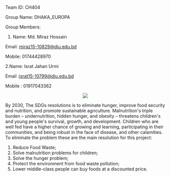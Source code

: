 Team ID: CH404

Group Name: DHAKA_EUROPA






Group Members:



1. Name: Md. Miraz Hossain

Email: miraz15-10829@diu.edu.bd

Mobile: 01744428970



 2.Name: Israt Jahan Urmi

Email :israt15-10799@diu.edu.bd

Mobile : 01917043362



<p align="center">
  <img src="https://raw.mirazhossain.me/europa/hackathon-zero_hunger.png" />
</p>


By 2030, The SDGs resolutions is to eliminate hunger, improve food security and nutrition, and promote sustainable agriculture. Malnutrition's triple burden – undernutrition, hidden hunger, and obesity – threatens children's and young people's survival, growth, and development. Children who are well fed have a higher chance of growing and learning, participating in their communities, and being robust in the face of disease, and other calamities. To eliminate the problem these are the main resolution for this project:
1. Reduce Food  Waste;
2. Solve malnutrition problems for children;
3. Solve the hunger problem;
4. Protect the environment from food waste pollution;
5. Lower middle-class people can buy foods at a discounted price.
